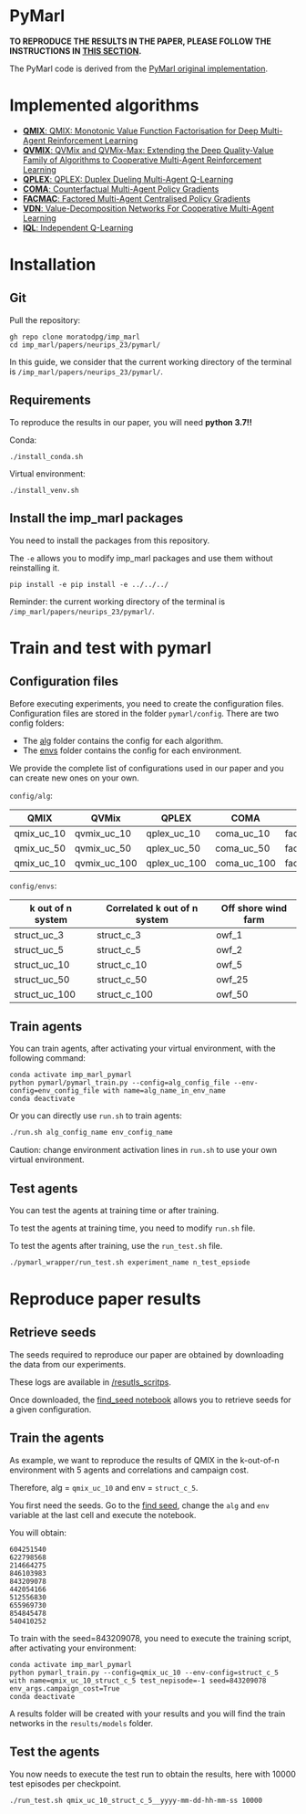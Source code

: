 # PyMarl

**TO REPRODUCE THE RESULTS IN THE PAPER, PLEASE FOLLOW THE INSTRUCTIONS IN [THIS SECTION](#Reproduce-our-results).**


The PyMarl code is derived from the [PyMarl original implementation](https://github.com/oxwhirl/pymarl).

# Implemented algorithms

- [**QMIX**: QMIX: Monotonic Value Function Factorisation for Deep Multi-Agent Reinforcement Learning](https://arxiv.org/abs/1803.11485)
- [**QVMIX**: QVMix and QVMix-Max: Extending the Deep Quality-Value Family of Algorithms to Cooperative Multi-Agent Reinforcement Learning](https://arxiv.org/abs/2012.12062)
- [**QPLEX**: QPLEX: Duplex Dueling Multi-Agent Q-Learning](https://arxiv.org/abs/2008.01062)
- [**COMA**: Counterfactual Multi-Agent Policy Gradients](https://arxiv.org/abs/1705.08926)
- [**FACMAC**: Factored Multi-Agent Centralised Policy Gradients](https://arxiv.org/abs/2003.06709)
- [**VDN**: Value-Decomposition Networks For Cooperative Multi-Agent Learning](https://arxiv.org/abs/1706.05296) 
- [**IQL**: Independent Q-Learning](https://arxiv.org/abs/1511.08779)

# Installation
## Git

Pull the repository:
```
gh repo clone moratodpg/imp_marl
cd imp_marl/papers/neurips_23/pymarl/
```

In this guide, we consider that the current working directory of the terminal is `/imp_marl/papers/neurips_23/pymarl/`.

## Requirements
To reproduce the results in our paper, you will need **python 3.7!!**

Conda:
```
./install_conda.sh
```

Virtual environment:
```
./install_venv.sh
```

## Install the imp_marl packages

You need to install the packages from this repository.

The `-e` allows you to modify imp_marl packages and use them without reinstalling it.

```
pip install -e pip install -e ../../../
```
Reminder: the current working directory of the terminal is `/imp_marl/papers/neurips_23/pymarl/`.

# Train and test with pymarl
## Configuration files
Before executing experiments, you need to create the configuration files.
Configuration files are stored in the folder `pymarl/config`.
There are two config folders:
- The [alg](pymarl/config/alg) folder contains the config for each algorithm.
- The [envs](config/envs) folder contains the config for each environment.

We provide the complete list of configurations used in our paper and you can create new ones on your own.

`config/alg`:

| QMIX       | QVMix        | QPLEX       |   COMA        | FACMAC      | IQL            | DQN      |
|------------|--------------|-------------|---------------|-------------|----------------|----------|
| qmix_uc_10 | qvmix_uc_10  | qplex_uc_10 | coma_uc_10    | facmac_uc_10 | iql_uc_10      | dqn_uc_3 |
| qmix_uc_50 | qvmix_uc_50  | qplex_uc_50 | coma_uc_50    | facmac_uc_50 | iql_uc_50      | dqn_uc_5 |
| qmix_uc_10 | qvmix_uc_100 | qplex_uc_100| coma_uc_100   | facmac_uc_100| iql_uc_100     | /        |

`config/envs`:

| k out of n system | Correlated k out of n system | Off shore wind farm |
|-------------------|------------------------------|---------------------|
| struct_uc_3       | struct_c_3                   | owf_1               |
| struct_uc_5       | struct_c_5                   | owf_2               |
| struct_uc_10      | struct_c_10                  | owf_5               |
| struct_uc_50      | struct_c_50                  | owf_25              |
| struct_uc_100     | struct_c_100                 | owf_50              |

## Train agents

You can train agents, after activating your virtual environment, with the following command:

```
conda activate imp_marl_pymarl
python pymarl/pymarl_train.py --config=alg_config_file --env-config=env_config_file with name=alg_name_in_env_name
conda deactivate
```
Or you can directly use `run.sh` to train agents:

```bash
./run.sh alg_config_name env_config_name
```
Caution: change environment activation lines in `run.sh` to use your own virtual environment.

## Test agents
You can test the agents at training time or after training.

To test the agents at training time, you need to modify `run.sh` file.

To test the agents after training, use the `run_test.sh` file.

```bash
./pymarl_wrapper/run_test.sh experiment_name n_test_epsiode
```

# Reproduce paper results

## Retrieve seeds

The seeds required to reproduce our paper are obtained by downloading the data from our experiments.

These logs are available in [/resutls_scritps](imp_marl/papers/neurips_23/results_scripts/).

Once downloaded, the [find_seed notebook](imp_marl/papers/neurips_23/results_scripts/find_seed.ipynb) allows you to retrieve seeds for a given configuration. 
 
## Train the agents
As example, we want to reproduce the results of QMIX in the k-out-of-n environment with 5 agents and correlations and campaign cost.

Therefore, alg = `qmix_uc_10` and env = `struct_c_5`.

You first need the seeds. Go to the [find seed](imp_marl/papers/neurips_23/results_scripts/find_seed.ipynb), change the `alg` and `env` variable at the last cell and execute the notebook.

You will obtain:

```
604251540
622798568
214664275
846103983
843209078
442054166
512556830
655969730
854845478
540410252
```

To train with the seed=843209078, you need to execute the training script, after activating your environment:

```
conda activate imp_marl_pymarl
python pymarl_train.py --config=qmix_uc_10 --env-config=struct_c_5 with name=qmix_uc_10_struct_c_5 test_nepisode=-1 seed=843209078 env_args.campaign_cost=True
conda deactivate
```
A results folder will be created with your results and you will find the train networks in the `results/models` folder.

## Test the agents

You now needs to execute the test run to obtain the results, here with 10000 test episodes per checkpoint.

```
./run_test.sh qmix_uc_10_struct_c_5__yyyy-mm-dd-hh-mm-ss 10000
```